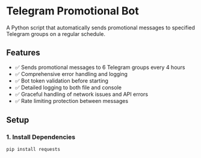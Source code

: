 # Telegram Promotional Bot

A Python script that automatically sends promotional messages to specified Telegram groups on a regular schedule.

## Features

- ✅ Sends promotional messages to 6 Telegram groups every 4 hours
- ✅ Comprehensive error handling and logging
- ✅ Bot token validation before starting
- ✅ Detailed logging to both file and console
- ✅ Graceful handling of network issues and API errors
- ✅ Rate limiting protection between messages

## Setup

### 1. Install Dependencies

```bash
pip install requests

